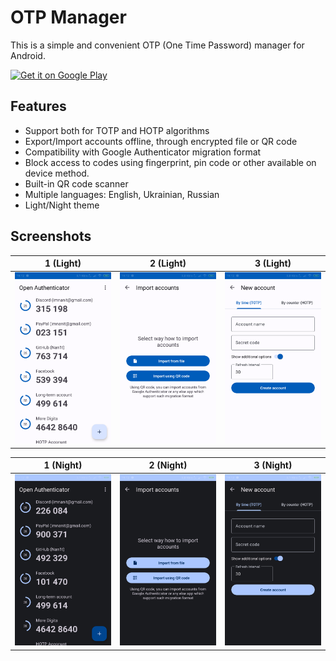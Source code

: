 # OTP Manager

This is a simple and convenient OTP (One Time Password) manager for Android.

<a href='https://play.google.com/store/apps/details?id=ua.nanit.otpmanager&pcampaignid=pcampaignidMKT-Other-global-all-co-prtnr-py-PartBadge-Mar2515-1'><img alt='Get it on Google Play' src='https://play.google.com/intl/en_us/badges/static/images/badges/en_badge_web_generic.png'/></a>

## Features

* Support both for TOTP and HOTP algorithms
* Export/Import accounts offline, through encrypted file or QR code
* Compatibility with Google Authenticator migration format
* Block access to codes using fingerprint, pin code or other available on device method.
* Built-in QR code scanner
* Multiple languages: English, Ukrainian, Russian
* Light/Night theme

## Screenshots

|               1 (Light)               |               2 (Light)               |               3 (Light)               |
|:-------------------------------------:|:-------------------------------------:|:-------------------------------------:|
| ![img](media/screenshots/phone/1.png) | ![img](media/screenshots/phone/2.png) | ![img](media/screenshots/phone/3.png) |

|               1 (Night)               |               2 (Night)               |               3 (Night)               |
|:-------------------------------------:|:-------------------------------------:|:-------------------------------------:|
| ![img](media/screenshots/phone/4.png) | ![img](media/screenshots/phone/5.png) | ![img](media/screenshots/phone/6.png) |
